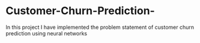 # Customer-Churn-Prediction-
In this project I have implemented the problem statement of customer churn prediction using neural networks

